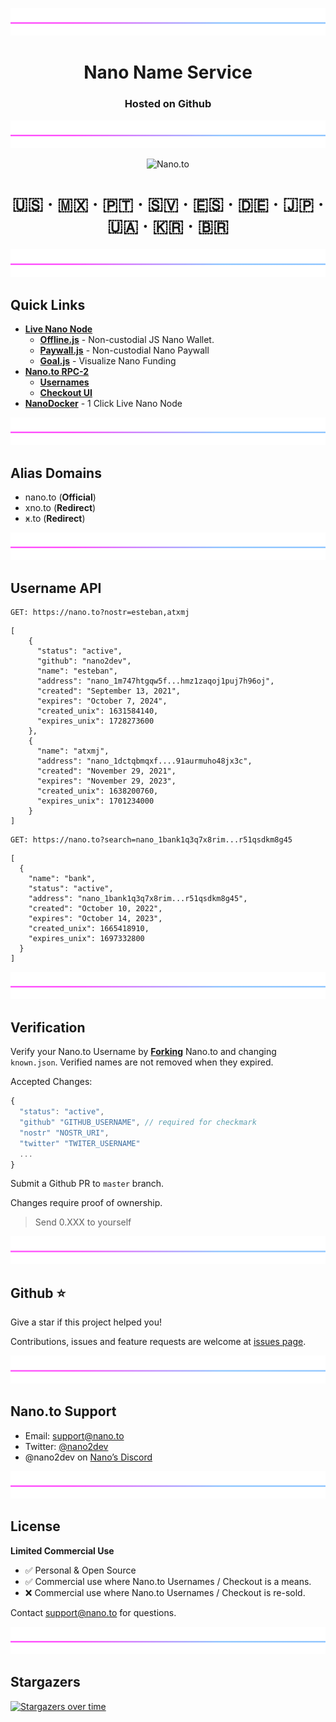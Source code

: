 ![line](https://github.com/fwd/n2/raw/master/.github/line.png)

<h1 align="center">Nano Name Service</h1>
<h3 align="center">Hosted on Github</h3>

![line](https://github.com/fwd/n2/raw/master/.github/line.png)

<p align="center">
  <img src="https://github.com/fwd/nano/raw/master/dist/images/funding.png" alt="Nano.to" />
</p>

<h1 align="center">🇺🇸 · 🇲🇽 · 🇵🇹 · 🇸🇻 · 🇪🇸 · 🇩🇪 · 🇯🇵 · 🇺🇦 · 🇰🇷 · 🇧🇷</h1>

![line](https://github.com/fwd/n2/raw/master/.github/line.png)

## Quick Links

- [**Live Nano Node**](https://rpc.nano.to)
  - [**Offline.js**](https://github.com/fwd/nano-offline#offlinejs) - Non-custodial JS Nano Wallet.
  - [**Paywall.js**](https://github.com/fwd/nano-wall#nanowalljs) - Non-custodial Nano Paywall
  - [**Goal.js**](https://github.com/fwd/nano-goal#nanogoaljs) - Visualize Nano Funding
- [**Nano.to RPC-2**](https://api.nano.to) 
  - [**Usernames**](https://docs.nano.to/usernames#getting-started) 
  - [**Checkout UI**](https://docs.nano.to/checkout#getting-started) 
- [**NanoDocker**](https://github.com/fwd/nano-docker) - 1 Click Live Nano Node

![line](https://github.com/fwd/n2/raw/master/.github/line.png)

## Alias Domains

- nano.to (**Official**)
- xno.to (**Redirect**)
- ӿ.to (**Redirect**)

![line](https://github.com/fwd/n2/raw/master/.github/line.png)

## Username API

```
GET: https://nano.to?nostr=esteban,atxmj
```

```
[
    {
      "status": "active",
      "github": "nano2dev",
      "name": "esteban",
      "address": "nano_1m747htgqw5f...hmz1zaqoj1puj7h96oj",
      "created": "September 13, 2021",
      "expires": "October 7, 2024",
      "created_unix": 1631584140,
      "expires_unix": 1728273600
    },
    {
      "name": "atxmj",
      "address": "nano_1dctqbmqxf....91aurmuho48jx3c",
      "created": "November 29, 2021",
      "expires": "November 29, 2023",
      "created_unix": 1638200760,
      "expires_unix": 1701234000
    }
]
```

```
GET: https://nano.to?search=nano_1bank1q3q7x8rim...r51qsdkm8g45
```

```
[
  {
    "name": "bank",
    "status": "active",
    "address": "nano_1bank1q3q7x8rim...r51qsdkm8g45",
    "created": "October 10, 2022",
    "expires": "October 14, 2023",
    "created_unix": 1665418910,
    "expires_unix": 1697332800
  }
]
```

![line](https://github.com/fwd/n2/raw/master/.github/line.png)

## Verification

Verify your Nano.to Username by **[Forking](https://github.com/fwd/nano-to/fork)** Nano.to and changing ```known.json```. Verified names are not removed when they expired.

Accepted Changes:
```js
{
  "status": "active",
  "github" "GITHUB_USERNAME", // required for checkmark
  "nostr" "NOSTR_URI",
  "twitter" "TWITER_USERNAME"
  ...
}
```

Submit a Github PR to ```master``` branch.

Changes require proof of ownership.

> Send 0.XXX to yourself

![line](https://github.com/fwd/n2/raw/master/.github/line.png)

## Github ⭐️

Give a star if this project helped you!

Contributions, issues and feature requests are welcome at [issues page](https://github.com/fwd/nano/issues).

![line](https://github.com/fwd/n2/raw/master/.github/line.png)

## Nano.to Support

- Email: support@nano.to
- Twitter: [@nano2dev](https://twitter.com/nano2dev)
- @nano2dev on [Nano’s Discord](https://discord.com/invite/RNAE2R9) 

![line](https://github.com/fwd/n2/raw/master/.github/line.png)

## License

**Limited Commercial Use**

- ✅ Personal & Open Source
- ✅ Commercial use where Nano.to Usernames / Checkout is a means.
- ❌ Commercial use where Nano.to Usernames / Checkout is re-sold.

Contact [support@nano.to](mailto:support@nano.to) for questions.

![line](https://github.com/fwd/n2/raw/master/.github/line.png)

## Stargazers

[![Stargazers over time](https://starchart.cc/fwd/nano-to.svg)](https://github.com/fwd/nano-to)
